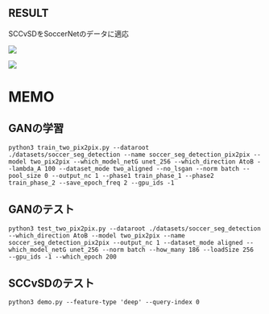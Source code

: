 ## RESULT

SCCvSDをSoccerNetのデータに適応

![](./result/1666031017.gif)

![](./result/1666033456.gif)



# MEMO

## GANの学習
```
python3 train_two_pix2pix.py --dataroot ./datasets/soccer_seg_detection --name soccer_seg_detection_pix2pix --model two_pix2pix --which_model_netG unet_256 --which_direction AtoB --lambda_A 100 --dataset_mode two_aligned --no_lsgan --norm batch --pool_size 0 --output_nc 1 --phase1 train_phase_1 --phase2 train_phase_2 --save_epoch_freq 2 --gpu_ids -1
```
## GANのテスト
```
python3 test_two_pix2pix.py --dataroot ./datasets/soccer_seg_detection --which_direction AtoB --model two_pix2pix --name soccer_seg_detection_pix2pix --output_nc 1 --dataset_mode aligned --which_model_netG unet_256 --norm batch --how_many 186 --loadSize 256  --gpu_ids -1 --which_epoch 200
```

## SCCvSDのテスト
```
python3 demo.py --feature-type 'deep' --query-index 0
```

